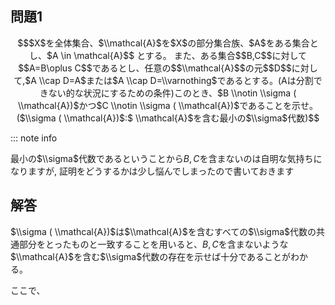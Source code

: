 ## 問題1
```math
$X$を全体集合、$\\mathcal{A}$を$X$の部分集合族、$A$をある集合とし、$A \in \mathcal{A}$$ とする。
また、ある集合$$B,C$$に対して$$A=B\oplus C$$であるとし、任意の$$\\mathcal{A}$$の元$$D$$に対して,$A \\cap D=A$または$A \\cap D=\\varnothing$であるとする。(Aは分割できない的な状況にするための条件)このとき、$B \\notin \\sigma ( \\mathcal{A})$かつ$C \\notin \\sigma ( \\mathcal{A})$であることを示せ。($\\sigma ( \\mathcal{A})$:$ \\mathcal{A}$を含む最小の$\\sigma$代数)
```
::: note info

最小の$\\sigma$代数であるということから$B,C$を含まないのは自明な気持ちになりますが,
証明をどうするかは少し悩んでしまったので書いておきます

## 解答
$\\sigma ( \\mathcal{A})$は$\\mathcal{A}$を含むすべての$\\sigma$代数の共通部分をとったものと一致することを用いると、$B,C$を含まないような$\\mathcal{A}$を含む$\\sigma$代数の存在を示せば十分であることがわかる。


ここで、